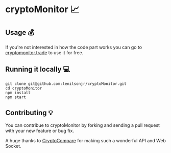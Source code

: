 # cryptoMonitor :chart_with_upwards_trend:

## Usage :moneybag:
If you're not interested in how the code part works you can go to [cryptomonitor.trade](https://cryptomonitor.trade) to use it for free.

## Running it locally :computer:
```
git clone git@github.com:lenilsonjr/cryptoMonitor.git
cd cryptoMonitor
npm install
npm start
```

## Contributing :bulb:
You can contribue to cryptoMonitor by forking and sending a pull request with your new feature or bug fix.

A huge thanks to [CryptoCompare](https://www.cryptocompare.com/) for making such a wonderful API and Web Socket.